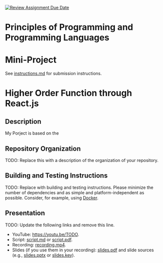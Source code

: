 [![Review Assignment Due Date](https://classroom.github.com/assets/deadline-readme-button-22041afd0340ce965d47ae6ef1cefeee28c7c493a6346c4f15d667ab976d596c.svg)](https://classroom.github.com/a/skJdUf3s)
# Principles of Programming and Programming Languages
# Mini-Project

See [instructions.md](instructions.md) for submission instructions.

# Higher Order Function through React.js 

## Description
My Porject is based on the 
## Repository Organization

TODO: Replace this with a description of the organization of your repository.

## Building and Testing Instructions

TODO: Replace with building and testing instructions. Please minimize the number of dependencies and as simple and platform-independent as possible. Consider, for example, using [Docker](https://www.docker.com/).

## Presentation

TODO: Update the following links and remove this line.

- YouTube: https://youtu.be/TODO.
- Script: [script.md](script.md) or [script.pdf](script.pdf).
- Recording: [recording.mp4](recording.mp4).
- Slides (if you use them in your recording): [slides.pdf](slides.pdf) and slide sources (e.g., [slides.pptx](slides.pptx) or [slides.key](slides.key)).
